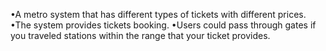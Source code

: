 •A metro system that has different types of tickets with different prices.
•The system provides tickets booking.
•Users could pass through gates if you traveled stations within the range that your ticket provides.
